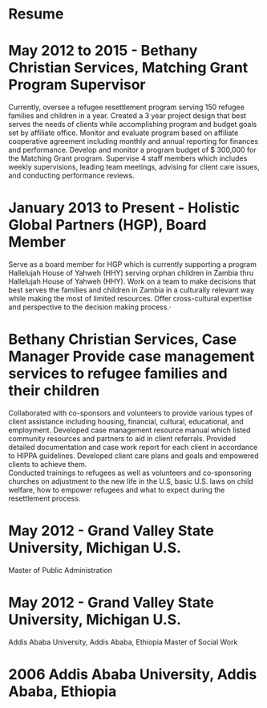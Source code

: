 # Resume
# May 2012 to 2015 - Bethany Christian Services, Matching Grant Program Supervisor
Currently, oversee a refugee resettlement program serving 150 refugee families and children in a year.
Created a 3 year project design that best serves the needs of clients while accomplishing program and budget goals set by affiliate office.
Monitor and evaluate program based on affiliate cooperative agreement including monthly and annual reporting for finances and performance. 
Develop and monitor a program budget of $ 300,000 for the Matching Grant program.
Supervise 4 staff members which includes weekly supervisions, leading team meetings, advising for client care issues, and conducting performance reviews.
# January 2013 to Present - Holistic Global Partners (HGP), Board Member
Serve as a board member for HGP which is currently supporting a program Hallelujah House of Yahweh (HHY) serving orphan children in Zambia thru Hallelujah House of Yahweh (HHY).
Work on a team to make decisions that best serves the families and children in Zambia in a culturally relevant way while making the most of limited resources.
Offer cross-cultural expertise and perspective to the decision making process.·	
# Bethany Christian Services, Case Manager	Provide case management services to refugee families and their children 
Collaborated with co-sponsors and volunteers to provide various types of client assistance including housing, financial, cultural, educational, and employment. 
Developed case management resource manual which listed community resources and partners to aid in client referrals. 
Provided detailed documentation and case work report for each client in accordance to HIPPA guidelines.
Developed client care plans and goals and empowered clients to achieve them.  
Conducted trainings to refugees as well as volunteers and co-sponsoring churches on adjustment to the new life in the U.S, basic U.S. laws on child welfare, how to empower refugees and what to expect during the resettlement process.
# May 2012 - Grand Valley State University, Michigan U.S.
Master of Public Administration
# May 2012 - Grand Valley State University, Michigan U.S.
Addis Ababa University, Addis Ababa, Ethiopia
Master of Social Work
# 2006 Addis Ababa University, Addis Ababa, Ethiopia
